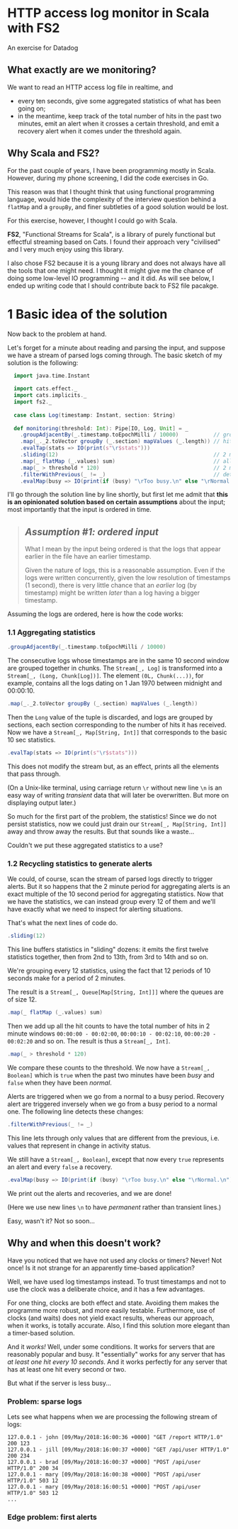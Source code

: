 # HTTP access log monitor in Scala with FS2
An exercise for Datadog

## What exactly are we monitoring?
We want to read an HTTP access log file in realtime, and 
- every ten seconds, give some aggregated statistics of what has been going on;
- in the meantime, keep track of the total number of hits in the past two minutes,
  emit an alert when it crosses a certain threshold,
  and emit a recovery alert when it comes under the threshold again.

## Why Scala and FS2?
For the past couple of years, I have been programming mostly in Scala.
However, during my phone screening, I did the code exercises in Go.

This reason was that I thought think that using functional programming language,
would hide the complexity of the interview question behind a `flatMap` and a `groupBy`,
and finer subtleties of a good solution would be lost.

For this exercise, however, I thought I could go with Scala.

**FS2**, "Functional Streams for Scala", 
is a library of purely functional but effectful streaming based on Cats.
I found their approach very "civilised"
and I very much enjoy using this library.

I also chose FS2 because it is a young library 
and does not always have all the tools that one might need.
I thought it might give me the chance of doing some low-level IO programming --
and it did.
As will see below, I ended up writing code that I should contribute back to FS2 file pacakge. 

# 1  Basic idea of the solution
Now back to the problem at hand.

Let's forget for a minute about reading and parsing the input, 
and suppose we have a stream of parsed logs coming through.
The basic sketch of my solution is the following:

```scala
  import java.time.Instant
  
  import cats.effect._
  import cats.implicits._
  import fs2._
  
  case class Log(timestamp: Instant, section: String)
  
  def monitoring(threshold: Int): Pipe[IO, Log, Unit] = _
    .groupAdjacentBy(_.timestamp.toEpochMilli / 10000)           // group in 10 sec chunks
    .map(_._2.toVector groupBy (_.section) mapValues (_.length)) // hits by section
    .evalTap(stats => IO(print(s"\r$stats")))
    .sliding(12)                                                 // 2 min = 12 * 10 sec
    .map(_ flatMap (_.values) sum)                               // all hits in 2 min
    .map(_ > threshold * 120)                                    // 2 min = 120 sec
    .filterWithPrevious(_ != _)                                  // detect change in trafic status (= alerts)
    .evalMap(busy => IO(print(if (busy) "\rToo busy.\n" else "\rNormal.\n")))
```

I'll go through the solution line by line shortly, 
but first let me admit that **this is an opinionated solution
based on certain assumptions** about the input;
most importantly that the input is ordered in time.

> ## _Assumption #1: ordered input_
> What I mean by the input being ordered is that
  the logs that appear earlier in the file have an earlier timestamp.
>   
> Given the nature of logs, this is a reasonable assumption.
  Even if the logs were written concurrently, 
  given the low resolution of timestamps (1 second),
  there is very little chance that an _earlier_ log (by timestamp)
  might be written _later_ than a log having a bigger timestamp. 

Assuming the logs are ordered, here is how the code works:

### 1.1 Aggregating statistics

```scala
.groupAdjacentBy(_.timestamp.toEpochMilli / 10000)
```
The consecutive logs whose timestamps are in the same 10 second window
are grouped together in chunks. 
The `Stream[_, Log]` is transformed into a `Stream[_, (Long, Chunk[Log])]`.
The element `(0L, Chunk(...))`, for example,
contains all the logs dating on 1 Jan 1970 between midnight and 00:00:10.

```scala
.map(_._2.toVector groupBy (_.section) mapValues (_.length))
```
Then the `Long` value of the tuple is discarded, 
and logs are grouped by sections, 
each section corresponding to the number of hits it has received.
Now we have a `Stream[_, Map[String, Int]]` 
that corresponds to the basic 10 sec statistics.

```scala
.evalTap(stats => IO(print(s"\r$stats")))
```
This does not modify the stream but, 
as an effect, prints all the elements that pass through.

(On a Unix-like terminal, using carriage return `\r` without new line `\n`
is an easy way of writing _transient_ data that will later be overwritten.
But more on displaying output later.)

So much for the first part of the problem, the statistics!
Since we do not persist statistics, 
now we could just drain our `Stream[_, Map[String, Int]]` away
and throw away the results.
But that sounds like a waste...

Couldn't we put these aggregated statistics to a use?

### 1.2 Recycling statistics to generate alerts
We could, of course, scan the stream of parsed logs directly to trigger alerts.
But it so happens that 
the 2 minute period for aggregating alerts is an exact multiple of 
the 10 second period for aggregating statistics.
Now that we have the statistics, we can instead group every 12 of them
and we'll have exactly what we need to inspect for alerting situations.

That's what the next lines of code do.

```scala
.sliding(12)
```
This line buffers statistics in "sliding" dozens: 
it emits the first twelve statistics together,
then from 2nd to 13th, from 3rd to 14th and so on.

We're grouping every 12 statistics, using the fact that
12 periods of 10 seconds make for a period of 2 minutes.

The result is a `Stream[_, Queue[Map[String, Int]]]`
where the queues are of size 12.

```scala
.map(_ flatMap (_.values) sum)
```
Then we add up all the hit counts 
to have the total number of hits in 2 minute windows
`00:00:00 - 00:02:00`, `00:00:10 - 00:02:10`, `00:00:20 - 00:02:20` 
and so on.
The result is thus a `Stream[_, Int]`.

```scala
.map(_ > threshold * 120)
``` 
We compare these counts to the threshold.
We now have a `Stream[_, Boolean]` which is 
`true` when the past two minutes have been _busy_
and `false` when they have been _normal_.

Alerts are triggered when we go from a normal to a busy period.
Recovery alert are triggered inversely
when we go from a busy period to a normal one.
The following line detects these changes:

```scala
.filterWithPrevious(_ != _)
``` 
This line lets through only values that are different from the previous,
i.e. values that represent in change in activity status.

We still have a `Stream[_, Boolean]`, except that now
every `true` represents an alert and every `false` a recovery.

```scala
.evalMap(busy => IO(print(if (busy) "\rToo busy.\n" else "\rNormal.\n")))
```
We print out the alerts and recoveries, and we are done!

(Here we use new lines `\n` to have _permanent_ rather than transient lines.)

Easy, wasn't it? Not so soon...

## Why and when this doesn't work?
Have you noticed that we have not used any clocks or timers?
Never! Not once! 
Is it not strange for an apparently time-based application?

Well, we have used log timestamps instead.
To trust timestamps and not to use the clock was a deliberate choice, 
and it has a few advantages.

For one thing, clocks are both effect and state.
Avoiding them makes the programme more robust, and more easily testable.
Furthermore, use of clocks (and waits) does not yield exact results,
whereas our approach, when it works, is totally accurate.
Also, I find this solution more elegant than a timer-based solution.

And it _works!_ 
Well, under some conditions. 
It works for servers that are reasonably popular and busy.
It "essentially" works for any server that has 
_at least one hit every 10 seconds_.
And it works perfectly for any server that has 
at least one hit every second or two. 

But what if the server is less busy...

### Problem: sparse logs
Lets see what happens when we are processing the following stream of logs:

```
127.0.0.1 - john [09/May/2018:16:00:36 +0000] "GET /report HTTP/1.0" 200 123
127.0.0.1 - jill [09/May/2018:16:00:37 +0000] "GET /api/user HTTP/1.0" 200 234
127.0.0.1 - brad [09/May/2018:16:00:37 +0000] "POST /api/user HTTP/1.0" 200 34
127.0.0.1 - mary [09/May/2018:16:00:38 +0000] "POST /api/user HTTP/1.0" 503 12
127.0.0.1 - mary [09/May/2018:16:00:51 +0000] "POST /api/user HTTP/1.0" 503 12
...
```

### Edge problem: first alerts